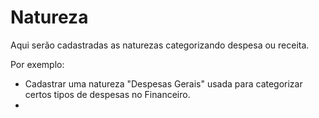 # Natureza

Aqui serão cadastradas as naturezas categorizando despesa ou receita.

Por exemplo:

* Cadastrar uma natureza "Despesas Gerais" usada para categorizar certos tipos de despesas no Financeiro.
* 

